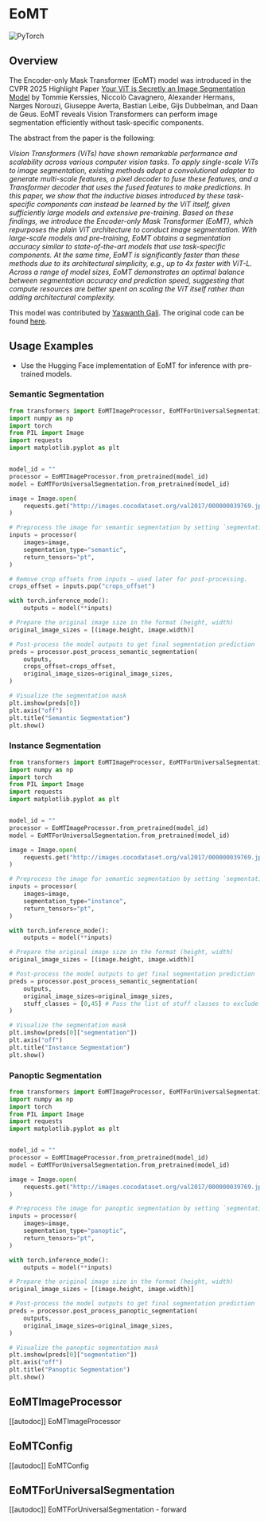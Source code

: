 <!--Copyright 2025 Mobile Perception Systems Lab at TU/e and The HuggingFace Inc. team. All rights reserved.
Licensed under the Apache License, Version 2.0 (the "License"); you may not use this file except in compliance with
the License. You may obtain a copy of the License at
http://www.apache.org/licenses/LICENSE-2.0
Unless required by applicable law or agreed to in writing, software distributed under the License is distributed on
an "AS IS" BASIS, WITHOUT WARRANTIES OR CONDITIONS OF ANY KIND, either express or implied. See the License for the
specific language governing permissions and limitations under the License.
⚠️ Note that this file is in Markdown but contain specific syntax for our doc-builder (similar to MDX) that may not be
rendered properly in your Markdown viewer.
-->

# EoMT

<div class="flex flex-wrap space-x-1">
<img alt="PyTorch" src="https://img.shields.io/badge/PyTorch-DE3412?style=flat&logo=pytorch&logoColor=white">
</div>

## Overview

The Encoder-only Mask Transformer (EoMT) model was introduced in the CVPR 2025 Highlight Paper [Your ViT is Secretly an Image Segmentation Model](https://www.tue-mps.org/eomt) by Tommie Kerssies, Niccolò Cavagnero, Alexander Hermans, Narges Norouzi, Giuseppe Averta, Bastian Leibe, Gijs Dubbelman, and Daan de Geus.
EoMT reveals Vision Transformers can perform image segmentation efficiently without task-specific components.

The abstract from the paper is the following:

*Vision Transformers (ViTs) have shown remarkable performance and scalability across various computer vision tasks. To apply single-scale ViTs to image segmentation, existing methods adopt a convolutional adapter to generate multi-scale features, a pixel decoder to fuse these features, and a Transformer decoder that uses the fused features to make predictions. In this paper, we show that the inductive biases introduced by these task-specific components can instead be learned by the ViT itself, given sufficiently large models and extensive pre-training. Based on these findings, we introduce the Encoder-only Mask Transformer (EoMT), which repurposes the plain ViT architecture to conduct image segmentation. With large-scale models and pre-training, EoMT obtains a segmentation accuracy similar to state-of-the-art models that use task-specific components. At the same time, EoMT is significantly faster than these methods due to its architectural simplicity, e.g., up to 4x faster with ViT-L. Across a range of model sizes, EoMT demonstrates an optimal balance between segmentation accuracy and prediction speed, suggesting that compute resources are better spent on scaling the ViT itself rather than adding architectural complexity.*

This model was contributed by [Yaswanth Gali](https://huggingface.co/yaswanthgali).
The original code can be found [here](https://github.com/tue-mps/eomt).

## Usage Examples

- Use the Hugging Face implementation of EoMT for inference with pre-trained models.

### Semantic Segmentation

```python
from transformers import EoMTImageProcessor, EoMTForUniversalSegmentation
import numpy as np
import torch
from PIL import Image
import requests
import matplotlib.pyplot as plt


model_id = ""
processor = EoMTImageProcessor.from_pretrained(model_id)
model = EoMTForUniversalSegmentation.from_pretrained(model_id)

image = Image.open(
    requests.get("http://images.cocodataset.org/val2017/000000039769.jpg", stream=True).raw
)

# Preprocess the image for semantic segmentation by setting `segmentation_type` arg
inputs = processor(
    images=image,
    segmentation_type="semantic",
    return_tensors="pt",
)

# Remove crop offsets from inputs — used later for post-processing.
crops_offset = inputs.pop("crops_offset")

with torch.inference_mode():
    outputs = model(**inputs)

# Prepare the original image size in the format (height, width)
original_image_sizes = [(image.height, image.width)]

# Post-process the model outputs to get final segmentation prediction
preds = processor.post_process_semantic_segmentation(
    outputs,
    crops_offset=crops_offset,
    original_image_sizes=original_image_sizes,
)

# Visualize the segmentation mask
plt.imshow(preds[0])
plt.axis("off")
plt.title("Semantic Segmentation")
plt.show()
```

### Instance Segmentation

```python
from transformers import EoMTImageProcessor, EoMTForUniversalSegmentation
import numpy as np
import torch
from PIL import Image
import requests
import matplotlib.pyplot as plt


model_id = ""
processor = EoMTImageProcessor.from_pretrained(model_id)
model = EoMTForUniversalSegmentation.from_pretrained(model_id)

image = Image.open(
    requests.get("http://images.cocodataset.org/val2017/000000039769.jpg", stream=True).raw
)

# Preprocess the image for semantic segmentation by setting `segmentation_type` arg
inputs = processor(
    images=image,
    segmentation_type="instance",
    return_tensors="pt",
)

with torch.inference_mode():
    outputs = model(**inputs)

# Prepare the original image size in the format (height, width)
original_image_sizes = [(image.height, image.width)]

# Post-process the model outputs to get final segmentation prediction
preds = processor.post_process_semantic_segmentation(
    outputs,
    original_image_sizes=original_image_sizes,
    stuff_classes = [0,45] # Pass the list of stuff classes to exclude from mask.
)

# Visualize the segmentation mask
plt.imshow(preds[0]["segmentation"])
plt.axis("off")
plt.title("Instance Segmentation")
plt.show()
```

### Panoptic Segmentation

```python
from transformers import EoMTImageProcessor, EoMTForUniversalSegmentation
import numpy as np
import torch
from PIL import Image
import requests
import matplotlib.pyplot as plt


model_id = ""
processor = EoMTImageProcessor.from_pretrained(model_id)
model = EoMTForUniversalSegmentation.from_pretrained(model_id)

image = Image.open(
    requests.get("http://images.cocodataset.org/val2017/000000039769.jpg", stream=True).raw
)

# Preprocess the image for panoptic segmentation by setting `segmentation_type` arg
inputs = processor(
    images=image,
    segmentation_type="panoptic",
    return_tensors="pt",
)

with torch.inference_mode():
    outputs = model(**inputs)

# Prepare the original image size in the format (height, width)
original_image_sizes = [(image.height, image.width)]

# Post-process the model outputs to get final segmentation prediction
preds = processor.post_process_panoptic_segmentation(
    outputs,
    original_image_sizes=original_image_sizes,
)

# Visualize the panoptic segmentation mask
plt.imshow(preds[0]["segmentation"])
plt.axis("off")
plt.title("Panoptic Segmentation")
plt.show()
```

## EoMTImageProcessor

[[autodoc]] EoMTImageProcessor

## EoMTConfig

[[autodoc]] EoMTConfig

## EoMTForUniversalSegmentation

[[autodoc]] EoMTForUniversalSegmentation
    - forward